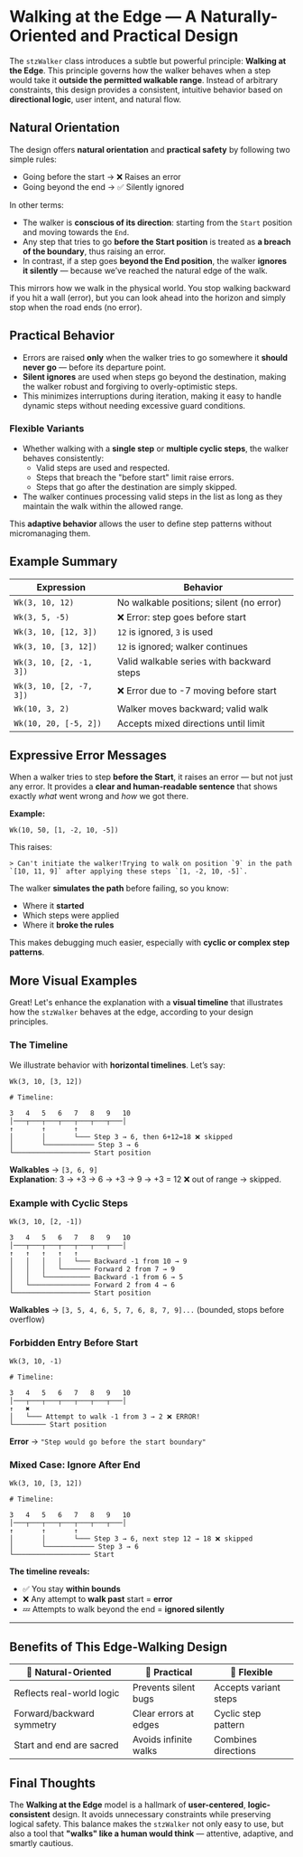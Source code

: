 # Walking at the Edge — A Naturally-Oriented and Practical Design

The `stzWalker` class introduces a subtle but powerful principle: **Walking at the Edge**. This principle governs how the walker behaves when a step would take it **outside the permitted walkable range**. Instead of arbitrary constraints, this design provides a consistent, intuitive behavior based on **directional logic**, user intent, and natural flow.

## Natural Orientation

The design offers **natural orientation** and **practical safety** by following two simple rules:

* Going before the start → ❌ Raises an error
* Going beyond the end → ✅ Silently ignored

In other terms:

- The walker is **conscious of its direction**: starting from the `Start` position and moving towards the `End`.
- Any step that tries to go **before the Start position** is treated as **a breach of the boundary**, thus raising an error.
- In contrast, if a step goes **beyond the End position**, the walker **ignores it silently** — because we’ve reached the natural edge of the walk.

This mirrors how we walk in the physical world. You stop walking backward if you hit a wall (error), but you can look ahead into the horizon and simply stop when the road ends (no error).

##  Practical Behavior

- Errors are raised **only** when the walker tries to go somewhere it **should never go** — before its departure point.
- **Silent ignores** are used when steps go beyond the destination, making the walker robust and forgiving to overly-optimistic steps.
- This minimizes interruptions during iteration, making it easy to handle dynamic steps without needing excessive guard conditions.

### Flexible Variants

- Whether walking with a **single step** or **multiple cyclic steps**, the walker behaves consistently:
  - Valid steps are used and respected.
  - Steps that breach the "before start" limit raise errors.
  - Steps that go after the destination are simply skipped.
- The walker continues processing valid steps in the list as long as they maintain the walk within the allowed range.

This **adaptive behavior** allows the user to define step patterns without micromanaging them.

## Example Summary

| Expression | Behavior |
|-----------|----------|
| `Wk(3, 10, 12)` | No walkable positions; silent (no error) |
| `Wk(3, 5, -5)` | ❌ Error: step goes before start |
| `Wk(3, 10, [12, 3])` | `12` is ignored, `3` is used |
| `Wk(3, 10, [3, 12])` | `12` is ignored; walker continues |
| `Wk(3, 10, [2, -1, 3])` | Valid walkable series with backward steps |
| `Wk(3, 10, [2, -7, 3])` | ❌ Error due to -7 moving before start |
| `Wk(10, 3, 2)` | Walker moves backward; valid walk |
| `Wk(10, 20, [-5, 2])` | Accepts mixed directions until limit |


## Expressive Error Messages

When a walker tries to step **before the Start**, it raises an error — but not just any error. It provides a **clear and human-readable sentence** that shows exactly _what_ went wrong and _how_ we got there.

**Example:**

```ring
Wk(10, 50, [1, -2, 10, -5])
```

This raises:
```
> Can't initiate the walker!Trying to walk on position `9` in the path `[10, 11, 9]` after applying these steps `[1, -2, 10, -5]`.
```
The walker **simulates the path** before failing, so you know:

* Where it **started**
* Which steps were applied
* Where it **broke the rules**

This makes debugging much easier, especially with **cyclic or complex step patterns**.

## More Visual Examples

Great! Let's enhance the explanation with a **visual timeline** that illustrates how the `stzWalker` behaves at the edge, according to your design principles.

### The Timeline

We illustrate behavior with **horizontal timelines**. Let’s say:

```ring
Wk(3, 10, [3, 12])

# Timeline:

3   4   5   6   7   8   9   10
│───┬───┬───┬───┬───┬───┬───│
↑       ↑       ↑
│       │       └─── Step 3 → 6, then 6+12=18 ❌ skipped
│       └──────────── Step 3 → 6
└─────────────────── Start position
```
**Walkables** → `[3, 6, 9]`  
**Explanation**: 3 → +3 → 6 → +3 → 9 → +3 = 12 ❌ out of range → skipped.

### Example with Cyclic Steps

```ring
Wk(3, 10, [2, -1])

3   4   5   6   7   8   9   10
│───┬───┬───┬───┬───┬───┬───│
↑   ↑   ↑   ↑   ↑
│   │   │   │   └─── Backward -1 from 10 → 9
│   │   │   └─────── Forward 2 from 7 → 9
│   │   └─────────── Backward -1 from 6 → 5
│   └─────────────── Forward 2 from 4 → 6
└─────────────────── Start position
```
**Walkables** → `[3, 5, 4, 6, 5, 7, 6, 8, 7, 9]...` (bounded, stops before overflow)

### Forbidden Entry Before Start
```ring
Wk(3, 10, -1)

# Timeline:

3   4   5   6   7   8   9   10
│───┬───┬───┬───┬───┬───┬───│
↑   ✖
│   └─── Attempt to walk -1 from 3 → 2 ❌ ERROR!
└──────── Start position
```

**Error** → `"Step would go before the start boundary"`

### Mixed Case: Ignore After End
```ring
Wk(3, 10, [3, 12])

# Timeline:

3   4   5   6   7   8   9   10
│───┬───┬───┬───┬───┬───┬───│
↑       ↑       ↑
│       │       └─── Step 3 → 6, next step 12 → 18 ❌ skipped
│       └──────────── Step 3 → 6
└─────────────────── Start
```

**The timeline reveals:**
- ✅ You stay **within bounds**
- ❌ Any attempt to **walk past** start = **error**
- 💤 Attempts to walk beyond the end = **ignored silently**

---

## Benefits of This Edge-Walking Design

| 🌱 Natural-Oriented        | 🧰 Practical           | 🎯 Flexible         |
|---------------------------|------------------------|---------------------|
| Reflects real-world logic | Prevents silent bugs   | Accepts variant steps |
| Forward/backward symmetry | Clear errors at edges  | Cyclic step pattern |
| Start and end are sacred  | Avoids infinite walks  | Combines directions |


## Final Thoughts

The **Walking at the Edge** model is a hallmark of **user-centered**, **logic-consistent** design. It avoids unnecessary constraints while preserving logical safety. This balance makes the `stzWalker` not only easy to use, but also a tool that **"walks" like a human would think** — attentive, adaptive, and smartly cautious.
